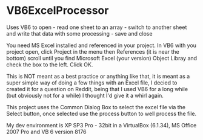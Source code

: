 # VB6ExcelProcessor
Uses VB6 to open - read one sheet to an array - switch to another sheet and write that data with some processing - save and close

You need MS Excel installed and referenced in your project. In VB6 with you project open, click Project in the menu then References (it is near the bottom) scroll until you find Microsoft Excel (your version) Object Libray and check the box to the left. Click OK.

This is NOT meant as a best practice or anything like that, it is meant as a super simple way of doing a few things with an Excel file, I decied to created it for a question on Reddit, being that I used VB6 for a long while (but obviously not for a while) I thought I'd give it a whirl again.

This project uses the Common Dialog Box to select the excel file via the Select button, once selected use the process button to well process the file.

My dev environment is XP SP3 Pro - 32bit in a VirtualBox (6.1.34), MS Office 2007 Pro and VB 6 version 8176
